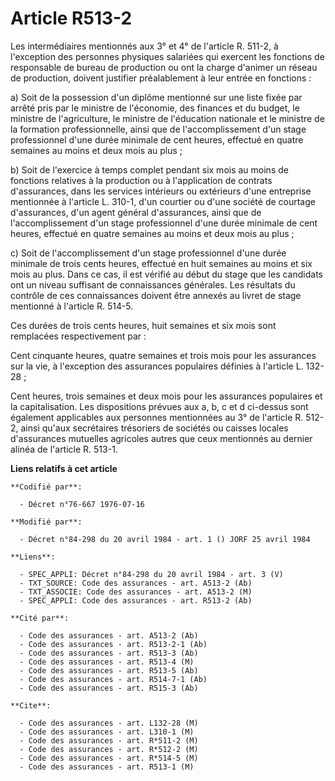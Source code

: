 # Article R513-2

Les intermédiaires mentionnés aux 3° et 4° de l'article R. 511-2, à l'exception des personnes physiques salariées qui
exercent les fonctions de responsable de bureau de production ou ont la charge d'animer un réseau de production, doivent
justifier préalablement à leur entrée en fonctions :

a) Soit de la possession d'un diplôme mentionné sur une liste fixée par arrêté pris par le ministre de l'économie, des
finances et du budget, le ministre de l'agriculture, le ministre de l'éducation nationale et le ministre de la formation
professionnelle, ainsi que de l'accomplissement d'un stage professionnel d'une durée minimale de cent heures, effectué en
quatre semaines au moins et deux mois au plus ;

b) Soit de l'exercice à temps complet pendant six mois au moins de fonctions relatives à la production ou à l'application de
contrats d'assurances, dans les services intérieurs ou extérieurs d'une entreprise mentionnée à l'article L. 310-1, d'un
courtier ou d'une société de courtage d'assurances, d'un agent général d'assurances, ainsi que de l'accomplissement d'un
stage professionnel d'une durée minimale de cent heures, effectué en quatre semaines au moins et deux mois au plus ;

c) Soit de l'accomplissement d'un stage professionnel d'une durée minimale de trois cents heures, effectué en huit semaines
au moins et six mois au plus. Dans ce cas, il est vérifié au début du stage que les candidats ont un niveau suffisant de
connaissances générales. Les résultats du contrôle de ces connaissances doivent être annexés au livret de stage mentionné à
l'article R. 514-5.

Ces durées de trois cents heures, huit semaines et six mois sont remplacées respectivement par :

Cent cinquante heures, quatre semaines et trois mois pour les assurances sur la vie, à l'exception des assurances populaires
définies à l'article L. 132-28 ;

Cent heures, trois semaines et deux mois pour les assurances populaires et la capitalisation. Les dispositions prévues aux a,
b, c et d ci-dessus sont également applicables aux personnes mentionnées au 3° de l'article R. 512-2, ainsi qu'aux
secrétaires trésoriers de sociétés ou caisses locales d'assurances mutuelles agricoles autres que ceux mentionnés au dernier
alinéa de l'article R. 513-1.

**Liens relatifs à cet article**

	**Codifié par**:

	  - Décret n°76-667 1976-07-16

	**Modifié par**:

	  - Décret n°84-298 du 20 avril 1984 - art. 1 () JORF 25 avril 1984

	**Liens**:

	  - SPEC_APPLI: Décret n°84-298 du 20 avril 1984 - art. 3 (V)
	  - TXT_SOURCE: Code des assurances - art. A513-2 (Ab)
	  - TXT_ASSOCIE: Code des assurances - art. A513-2 (M)
	  - SPEC_APPLI: Code des assurances - art. R513-2 (Ab)

	**Cité par**:

	  - Code des assurances - art. A513-2 (Ab)
	  - Code des assurances - art. R513-2-1 (Ab)
	  - Code des assurances - art. R513-3 (Ab)
	  - Code des assurances - art. R513-4 (M)
	  - Code des assurances - art. R513-5 (Ab)
	  - Code des assurances - art. R514-7-1 (Ab)
	  - Code des assurances - art. R515-3 (Ab)

	**Cite**:

	  - Code des assurances - art. L132-28 (M)
	  - Code des assurances - art. L310-1 (M)
	  - Code des assurances - art. R*511-2 (M)
	  - Code des assurances - art. R*512-2 (M)
	  - Code des assurances - art. R*514-5 (M)
	  - Code des assurances - art. R513-1 (M)
